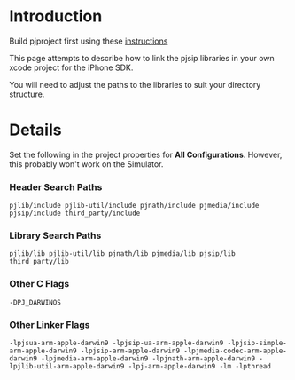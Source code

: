 # Introduction #

Build pjproject first using these [instructions](http://code.google.com/p/voiphone/wiki/BuildPJsipSDK21)

This page attempts to describe how to link the pjsip libraries in your own xcode project for the iPhone SDK.

You will need to adjust the paths to the libraries to suit your directory structure.

# Details #

Set the following in the project properties for **All Configurations**. However, this probably won't work on the Simulator.

### Header Search Paths ###
`pjlib/include pjlib-util/include pjnath/include pjmedia/include pjsip/include third_party/include`

### Library Search Paths ###
`pjlib/lib pjlib-util/lib pjnath/lib pjmedia/lib pjsip/lib third_party/lib`

### Other C Flags ###
`-DPJ_DARWINOS`
### Other Linker Flags ###
`-lpjsua-arm-apple-darwin9 -lpjsip-ua-arm-apple-darwin9 -lpjsip-simple-arm-apple-darwin9 -lpjsip-arm-apple-darwin9 -lpjmedia-codec-arm-apple-darwin9 -lpjmedia-arm-apple-darwin9 -lpjnath-arm-apple-darwin9 -lpjlib-util-arm-apple-darwin9 -lpj-arm-apple-darwin9 -lm -lpthread`